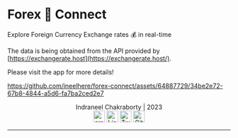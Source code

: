 # Forex 💸 Connect

Explore Foreign Currency Exchange rates 💰 in real-time

The data is being obtained from the API provided by [https://exchangerate.host](https://exchangerate.host/).

Please visit the app for more details!

https://github.com/ineelhere/forex-connect/assets/64887729/34be2e72-67b8-4844-a5d6-fa7ba2ced2e7

<p class="jumbotron-heading" align='center'>
    Indraneel Chakraborty | 2023
    <br>
    <a href="mailto:hello.indraneel@gmail.com" target="_bank" style="text-decoration: none;">
      <img src="https://freepngimg.com/save-icon/66407-account-icons-wallpaper-desktop-computer-in-sign/512x512" alt="gmail" width="26" height="26">
    </a>
    <a href="https://www.linkedin.com/in/indraneelchakraborty/" target="_bank" style="text-decoration: none;">
      <img src="https://static-exp1.licdn.com/sc/h/al2o9zrvru7aqj8e1x2rzsrca" alt="Linkedin" width="26" height="26">
    </a>
    <a href="https://sites.google.com/view/indraneelchakraborty" target="_bank" style="text-decoration: none;">
    </a>
    <a href="https://twitter.com/ineelhere" target="_bank" style="text-decoration: none;">
      <img src="https://abs.twimg.com/favicons/twitter.ico" alt="Twitter" width="26" height="26">
    </a>    
    <a href="https://github.com/ineelhere" target="_bank" style="text-decoration: none;">
      <img width="26" height="26" src="https://github.com/fluidicon.png" alt="Github">
    </a>
  </p>

---
